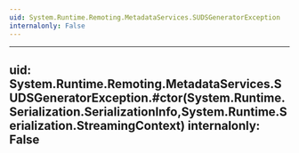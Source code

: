 ```yaml
---
uid: System.Runtime.Remoting.MetadataServices.SUDSGeneratorException
internalonly: False
---
```


---
uid: System.Runtime.Remoting.MetadataServices.SUDSGeneratorException.#ctor(System.Runtime.Serialization.SerializationInfo,System.Runtime.Serialization.StreamingContext)
internalonly: False
---
